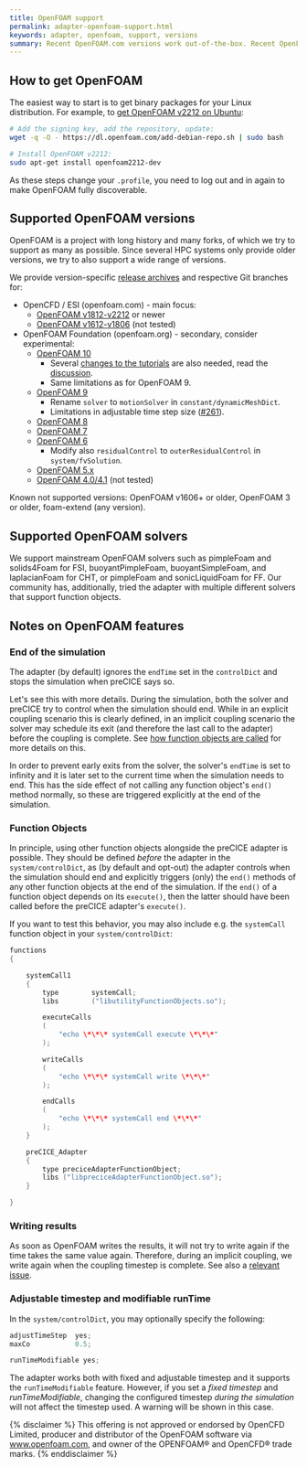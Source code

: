 ```yaml
---
title: OpenFOAM support
permalink: adapter-openfoam-support.html
keywords: adapter, openfoam, support, versions
summary: Recent OpenFOAM.com versions work out-of-the-box. Recent OpenFOAM.org versions are also supported, but you will need a version-specific branch.
---
```


## How to get OpenFOAM

The easiest way to start is to get binary packages for your Linux distribution. For example, to [get OpenFOAM v2212 on Ubuntu](https://develop.openfoam.com/Development/openfoam/-/wikis/precompiled/debian#precompiled-packages-debianubuntu):

```bash
# Add the signing key, add the repository, update:
wget -q -O - https://dl.openfoam.com/add-debian-repo.sh | sudo bash

# Install OpenFOAM v2212:
sudo apt-get install openfoam2212-dev
```

As these steps change your `.profile`, you need to log out and in again to make OpenFOAM fully discoverable.

## Supported OpenFOAM versions

OpenFOAM is a project with long history and many forks, of which we try to support as many as possible. Since several HPC systems only provide older versions, we try to also support a wide range of versions.

We provide version-specific [release archives](https://github.com/precice/openfoam-adapter/releases/latest) and respective Git branches for:

- OpenCFD / ESI (openfoam.com) - main focus:
  - [OpenFOAM v1812-v2212](https://github.com/precice/openfoam-adapter) or newer
  - [OpenFOAM v1612-v1806](https://github.com/precice/openfoam-adapter/tree/OpenFOAMv1806) (not tested)
- OpenFOAM Foundation (openfoam.org) - secondary, consider experimental:
  - [OpenFOAM 10](https://github.com/precice/openfoam-adapter/tree/OpenFOAM10)
    - Several [changes to the tutorials](https://github.com/precice/tutorials/tree/OpenFOAM10) are also needed, read the [discussion](https://github.com/precice/tutorials/pull/283).
    - Same limitations as for OpenFOAM 9.
  - [OpenFOAM 9](https://github.com/precice/openfoam-adapter/tree/OpenFOAM9)
    - Rename `solver` to `motionSolver` in `constant/dynamicMeshDict`.
    - Limitations in adjustable time step size ([#261](https://github.com/precice/openfoam-adapter/issues/261)).
  - [OpenFOAM 8](https://github.com/precice/openfoam-adapter/tree/OpenFOAM8)
  - [OpenFOAM 7](https://github.com/precice/openfoam-adapter/tree/OpenFOAM7)
  - [OpenFOAM 6](https://github.com/precice/openfoam-adapter/tree/OpenFOAM6)
    - Modify also `residualControl` to `outerResidualControl` in `system/fvSolution`.
  - [OpenFOAM 5.x](https://github.com/precice/openfoam-adapter/tree/OpenFOAM5)
  - [OpenFOAM 4.0/4.1](https://github.com/precice/openfoam-adapter/tree/OpenFOAM4) (not tested)

Known not supported versions: OpenFOAM v1606+ or older, OpenFOAM 3 or older, foam-extend (any version).

## Supported OpenFOAM solvers

We support mainstream OpenFOAM solvers such as pimpleFoam and solids4Foam for FSI, buoyantPimpleFoam, buoyantSimpleFoam, and laplacianFoam for CHT, or pimpleFoam and sonicLiquidFoam for FF. Our community has, additionally, tried the adapter with multiple different solvers that support function objects.

## Notes on OpenFOAM features

### End of the simulation

The adapter (by default) ignores the `endTime` set in the `controlDict` and stops the simulation when preCICE says so.

Let's see this with more details. During the simulation, both the solver and preCICE try to control when the simulation should end.
While in an explicit coupling scenario this is clearly defined,
in an implicit coupling scenario the solver may schedule its exit
(and therefore the last call to the adapter) before the coupling is complete.
See [how function objects are called](https://www.openfoam.com/documentation/guides/latest/api/Time_8C_source.html#l00890)
for more details on this.

In order to prevent early exits from the solver, the solver's `endTime`
is set to infinity and it is later set to the current time when
the simulation needs to end. This has the side effect of not calling
any function object's `end()` method normally, so these are triggered
explicitly at the end of the simulation.

### Function Objects

In principle, using other function objects alongside the preCICE adapter
is possible. They should be defined *before* the adapter in the
`system/controlDict`, as (by default and opt-out) the adapter controls when the
simulation should end and explicitly triggers (only) the `end()` methods
of any other function objects at the end of the simulation.
If the `end()` of a function object depends on its `execute()`, then
the latter should have been called before the preCICE adapter's `execute()`.

If you want to test this behavior, you may
also include e.g. the `systemCall` function
object in your `system/controlDict`:

```c++
functions
{

    systemCall1
    {
        type        systemCall;
        libs        ("libutilityFunctionObjects.so");

        executeCalls
        (
            "echo \*\*\* systemCall execute \*\*\*"
        );

        writeCalls
        (
            "echo \*\*\* systemCall write \*\*\*"
        );

        endCalls
        (
            "echo \*\*\* systemCall end \*\*\*"
        );
    }

    preCICE_Adapter
    {
        type preciceAdapterFunctionObject;
        libs ("libpreciceAdapterFunctionObject.so");
    }

}
```

### Writing results

As soon as OpenFOAM writes the results, it will not try to write again
if the time takes the same value again. Therefore, during an implicit
coupling, we write again when the coupling timestep is complete.
See also a [relevant issue](https://github.com/precice/openfoam-adapter/issues/34).

### Adjustable timestep and modifiable runTime

In the `system/controlDict`, you may optionally specify the
following:

```c++
adjustTimeStep  yes;
maxCo           0.5;

runTimeModifiable yes;
```

The adapter works both with fixed and adjustable timestep
and it supports the `runTimeModifiable` feature.
However, if you set a *fixed timestep* and *runTimeModifiable*,
changing the configured timestep *during the simulation* will
not affect the timestep used. A warning will be shown in this case.

{% disclaimer %}
This offering is not approved or endorsed by OpenCFD Limited, producer and distributor of the OpenFOAM software via www.openfoam.com, and owner of the OPENFOAM®  and OpenCFD®  trade marks.
{% enddisclaimer %}
